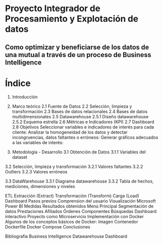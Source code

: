 # Proyecto Integrador de Procesamiento y Explotación de datos 
 
## Como optimizar y beneficiarse de los datos de una mutual a través de un proceso de Business Intelligence

# Índice
1. Introducción
3. Marco teórico
2.1 Fuente de Datos
2.2 Selección, limpieza y transformación
2.3 Bases de datos relacionales
2.4 Bases de datos multidimensionales
2.5 Datawarehouse
2.5.1  Diseño datawarehouse
2.5.2  Esquema estrella
2.6 Métricas e Indicadores (KPI)
2.7 Dashboard
2.8 Objetivos
  Seleccionar variables e indicadores de interés para cada cliente:
  Analizar la homogeneidad de los datos y detectar incongruencias, datos faltantes o erróneos:
  Generar gráficos adecuados a las variables de interés:

6. Metodología - Desarrollo
3.1 Obtención de Datos
3.1.1  Variables del dataset

3.2 Selección, limpieza y transformación
3.2.1  Valores faltantes
3.2.2  Outliers
3.2.3  Valores erróneos

3.3 DataWarehouse
3.3.1  Diagrama datawarehouse
3.3.2  Tabla de hechos, mediciones, dimensiones y niveles

 ETL
  Extracción (Extract)
  Transformación (Transform)
  Carga (Load)
 Dashboard
  Pasos previos
   Comprension del usuario
   Visualización
 Microsoft Power BI
 Medidas
 Resultados obtenidos
  Menú Principal
  Segmentación de datos
  Prestaciones
  Afiliados
  Órdenes
  Componentes
  Búsquedas
 Dashboard interactivo
Proyecto como Microservicio
 Implementación con Docker
 Algunos de los conceptos básicos de Docker:
  Imagen
  Contenedor
  Dockerfile
  Docker Compose
Conclusiones

Bibliografía
 Business Intelligence
 Datawarehouse
 Dashboard
